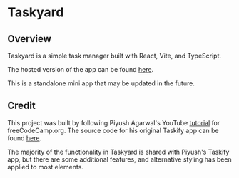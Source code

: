 # Taskyard

## Overview

Taskyard is a simple task manager built with React, Vite, and TypeScript.

The hosted version of the app can be found [here](https://taskyard.netlify.app/).

This is a standalone mini app that may be updated in the future.

## Credit

This project was built by following Piyush Agarwal's YouTube [tutorial](https://www.youtube.com/watch?v=FJDVKeh7RJI) for freeCodeCamp.org. The source code for his original Taskify app can be found [here](https://github.com/piyush-eon/react-typescript-taskify).

The majority of the functionality in Taskyard is shared with Piyush's Taskify app, but there are some additional features, and alternative styling has been applied to most elements.